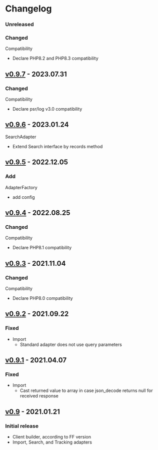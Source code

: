 # Changelog
### Unreleased
### Changed
Compatibility
- Declare PHP8.2 and PHP8.3 compatibility

## [v0.9.7] - 2023.07.31
### Changed
Compatibility
- Declare psr/log v3.0 compatibility

## [v0.9.6] - 2023.01.24
SearchAdapter
- Extend Search interface by records method

## [v0.9.5] - 2022.12.05
### Add
 AdapterFactory
- add config

## [v0.9.4] - 2022.08.25
### Changed
 Compatibility
  - Declare PHP8.1 compatibility

## [v0.9.3] - 2021.11.04
### Changed
 Compatibility
  - Declare PHP8.0 compatibility

## [v0.9.2] - 2021.09.22
### Fixed
- Import
    - Standard adapter does not use query parameters

## [v0.9.1] - 2021.04.07
### Fixed
- Import
    - Cast returned value to array in case json_decode returns null for received response

## [v0.9] - 2021.01.21
### Initial release
- Client builder, according to FF version
- Import, Search, and Tracking adapters

[v0.9.7]:     https://github.com/FACT-Finder-Web-Components/php-communication-sdk/releases/tag/v0.9.7
[v0.9.6]:     https://github.com/FACT-Finder-Web-Components/php-communication-sdk/releases/tag/v0.9.6
[v0.9.5]:     https://github.com/FACT-Finder-Web-Components/php-communication-sdk/releases/tag/v0.9.5
[v0.9.4]:     https://github.com/FACT-Finder-Web-Components/php-communication-sdk/releases/tag/v0.9.4
[v0.9.3]:     https://github.com/FACT-Finder-Web-Components/php-communication-sdk/releases/tag/v0.9.3
[v0.9.2]:     https://github.com/FACT-Finder-Web-Components/php-communication-sdk/releases/tag/v0.9.2
[v0.9.1]:     https://github.com/FACT-Finder-Web-Components/php-communication-sdk/releases/tag/v0.9.1
[v0.9]:     https://github.com/FACT-Finder-Web-Components/php-communication-sdk/releases/tag/v0.9
[v0.9.1]:   https://github.com/FACT-Finder-Web-Components/php-communication-sdk/releases/tag/v0.9.
[v0.9.2]:   https://github.com/FACT-Finder-Web-Components/php-communication-sdk/releases/tag/v0.9.2
[v0.9.3]:   https://github.com/FACT-Finder-Web-Components/php-communication-sdk/releases/tag/v0.9.3
